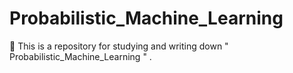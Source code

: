 # Probabilistic_Machine_Learning
📖 This is a repository for studying and writing down " Probabilistic_Machine_Learning " .
